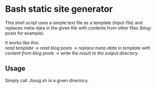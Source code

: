 # Bash static site generator
This shell script uses a simple text file as a template (input-file) and replaces meta-data in the given file with contents from other files (blog-posts for example).

It works like this: \
*read template -> read blog posts -> replace meta-data in template with content from blog posts -> write the result to the output directory.*

## Usage
Simply call ./bssg.sh in a given directory.



